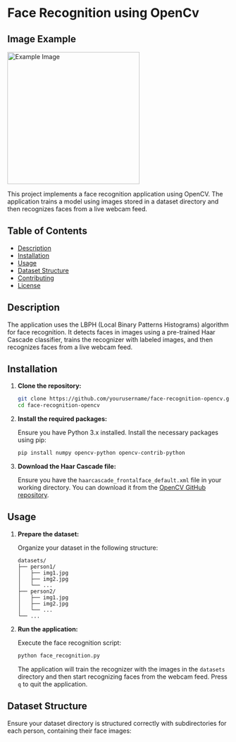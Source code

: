 # Face Recognition using OpenCv

## Image Example

<img src="/Face Recognition demo" alt="Example Image" width="300" />


This project implements a face recognition application using OpenCV. The application trains a model using images stored in a dataset directory and then recognizes faces from a live webcam feed.

## Table of Contents

- [Description](#description)
- [Installation](#installation)
- [Usage](#usage)
- [Dataset Structure](#dataset-structure)
- [Contributing](#contributing)
- [License](#license)

## Description

The application uses the LBPH (Local Binary Patterns Histograms) algorithm for face recognition. It detects faces in images using a pre-trained Haar Cascade classifier, trains the recognizer with labeled images, and then recognizes faces from a live webcam feed.

## Installation

1. **Clone the repository:**

    ```sh
    git clone https://github.com/yourusername/face-recognition-opencv.git
    cd face-recognition-opencv
    ```

2. **Install the required packages:**

    Ensure you have Python 3.x installed. Install the necessary packages using pip:

    ```sh
    pip install numpy opencv-python opencv-contrib-python
    ```

3. **Download the Haar Cascade file:**

    Ensure you have the `haarcascade_frontalface_default.xml` file in your working directory. You can download it from the [OpenCV GitHub repository](https://github.com/opencv/opencv/tree/master/data/haarcascades).

## Usage

1. **Prepare the dataset:**

    Organize your dataset in the following structure:
    ```
    datasets/
    ├── person1/
    │   ├── img1.jpg
    │   ├── img2.jpg
    │   └── ...
    ├── person2/
    │   ├── img1.jpg
    │   ├── img2.jpg
    │   └── ...
    └── ...
    ```

2. **Run the application:**

    Execute the face recognition script:

    ```sh
    python face_recognition.py
    ```

    The application will train the recognizer with the images in the `datasets` directory and then start recognizing faces from the webcam feed. Press `q` to quit the application.

## Dataset Structure

Ensure your dataset directory is structured correctly with subdirectories for each person, containing their face images:

